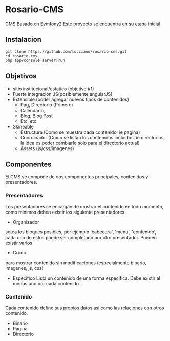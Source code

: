 Rosario-CMS
===========

CMS Basado en Symfony2
Este proyecto se encuentra en su etapa inicial.

## Instalacion ##

    git clone https://github.com/lucciano/rosario-cms.git
    cd rosario-cms
    php app/console server:run


## Objetivos ##
* sitio institucional/estatico (objetivo #1)
* Fuerte integración JS(posiblemente angularJS)
* Extensible (poder agregar nuevos tipos de contenidos)
  * Pag, Directorio (Primero)
  * Calendario, 
  * Blog, Blog Post
  * Etc, etc
* Skineable
  * Estructura (Como se muestra cada contenido, ie pagina)
  * Coordinador (Como se listan los contenidos incluidos, ie directorios, la idea es poder cambiarlo solo para el directorio actual)
  * Assets (js/css/imagenes)

## Componentes ##
El CMS se compone de dos componentes principales, contenidos y presentadores.

### Presentadores ###
 Los presentadores se encargan de mostrar el contenido en todo momento, como minimos deben existir los siguiente presentadores 

 * Organizador 

setea los bloques posibles, por ejemplo 'cabecera', 'menu', 'contenido', cada uno de estos puede ser completado por otro presentador.
Pueden existir varios

 * Crudo

para mostrar contenido sin modificaciones (especialmente binario, imagenes, js, css)

 * Especifico 
Lista un contenido de una forma especifica.
Debe existir al menos uno por cada contenido.
        
### Contenido ###
 Cada contenido define sus propios datos asi como las relaciones con otros contenido.
 * Binario 
 * Página 
 * Directorio 
